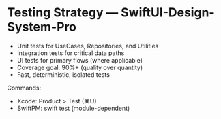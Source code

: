 # Testing Strategy — SwiftUI-Design-System-Pro

- Unit tests for UseCases, Repositories, and Utilities
- Integration tests for critical data paths
- UI tests for primary flows (where applicable)
- Coverage goal: 90%+ (quality over quantity)
- Fast, deterministic, isolated tests

Commands:
- Xcode: Product > Test (⌘U)
- SwiftPM: swift test (module-dependent)
